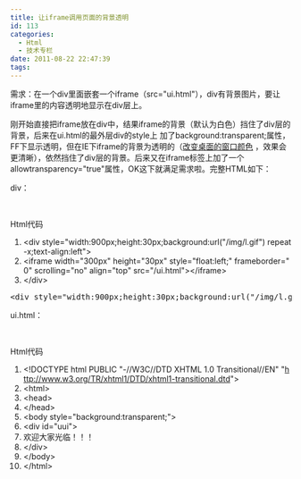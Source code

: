 ```yaml
---
title: 让iframe调用页面的背景透明
id: 113
categories:
  - Html
  - 技术专栏
date: 2011-08-22 22:47:39
tags:
---
```


需求：在一个div里面嵌套一个iframe（src="ui.html"），div有背景图片，要让iframe里的内容透明地显示在div层上。

刚开始直接把iframe放在div中，结果iframe的背景（默认为白色）挡住了div层的背景，后来在ui.html的最外层div的style上 加了background:transparent;属性，FF下显示透明，但在IE下iframe的背景为透明的（[改变桌面的窗口颜色](http://hope598.javaeye.com/blog/569525) ，效果会更清晰），依然挡住了div层的背景。后来又在iframe标签上加了一个 allowtransparency="true"属性，OK这下就满足需求啦。完整HTML如下：

div：

&nbsp;
<div>
<div>
<div>Html代码</div>
</div>

1.  &lt;div style="width:900px;height:30px;background:url("/img/l.gif") repeat-x;text-align:left"&gt;
2.  &lt;iframe width="300px" height="30px" style="float:left;" frameborder="0" scrolling="no" align="top" src="/ui.html"&gt;&lt;/iframe&gt;
3.  &lt;/div&gt;
</div>
<pre>&lt;div style="width:900px;height:30px;background:url("/img/l.gif") repeat-x;text-align:left"&gt;     &lt;iframe width="300px" height="30px" style="float:left;" frameborder="0" scrolling="no" align="top" src="/ui.html"&gt;&lt;/iframe&gt; &lt;/div&gt;</pre>
ui.html：

&nbsp;
<div>
<div>
<div>Html代码</div>
</div>

1.  &lt;!DOCTYPE html PUBLIC "-//W3C//DTD XHTML 1.0 Transitional//EN" "http://www.w3.org/TR/xhtml1/DTD/xhtml1-transitional.dtd"&gt;
2.  &lt;html&gt;
3.  &lt;head&gt;
4.  &lt;/head&gt;
5.  &lt;body style="background:transparent;"&gt;
6.  &lt;div id="uui"&gt;
7.  欢迎大家光临！！！
8.  &lt;/div&gt;
9.  &lt;/body&gt;
10.  &lt;/html&gt;
</div>
<pre></pre>
&nbsp;